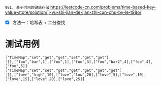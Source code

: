 
`981. 基于时间的键值存储` https://leetcode-cn.com/problems/time-based-key-value-store/solution/ji-yu-shi-jian-de-jian-zhi-cun-chu-by-le-t98o/
- [x] 方法一：哈希表 + 二分查找

# 测试用例

```
["TimeMap","set","get","get","set","get","get"]
[[],["foo","bar",1],["foo",1],["foo",3],["foo","bar2",4],["foo",4],["foo",5]]
["TimeMap","set","set","get","get","get","get","get"]
[[],["love","high",10],["love","low",20],["love",5],["love",10],["love",15],["love",20],["love",25]]
```
